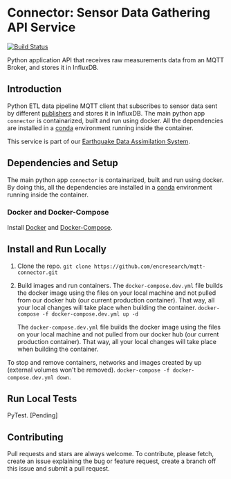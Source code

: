 # Connector: Sensor Data Gathering API Service
[![Build Status](https://travis-ci.com/encresearch/connector.svg?branch=master)](https://travis-ci.com/encresearch/connector)

Python application API that receives raw measurements data from an MQTT Broker, and stores it in InfluxDB.

## Introduction
Python ETL data pipeline MQTT client that subscribes to sensor data sent by different [publishers](https://github.com/encresearch/publisher) and stores it in InfluxDB. The main python app ```connector``` is containarized, built and run using docker. All the dependencies are installed in a [conda](https://conda.io/docs/) environment running inside the container.

This service is part of our [Earthquake Data Assimilation System](https://github.com/encresearch/data-assimilation-system).

## Dependencies and Setup
The main python app ```connector``` is containarized, built and run using docker. By doing this, all the dependencies are installed in a [conda](https://conda.io/docs/) environment running inside the container.

### Docker and Docker-Compose
Install [Docker](https://docs.docker.com/install/) and [Docker-Compose](https://docs.docker.com/compose/install/).

## Install and Run Locally
1. Clone the repo.
    ```git clone https://github.com/encresearch/mqtt-connector.git```

2. Build images and run containers.
    The ```docker-compose.dev.yml``` file builds the docker image using the files on your local machine and not pulled from our docker hub (our current production container). That way, all your local changes will take place when building the container.
    ```docker-compose -f docker-compose.dev.yml up -d```
    
    
    The ```docker-compose.dev.yml``` file builds the docker image using the files on your local machine and not pulled from our docker hub (our current production container). That way, all your local changes will take place when building the container.

To stop and remove containers, networks and images created by up (external volumes won't be removed).
```docker-compose -f docker-compose.dev.yml down```.

## Run Local Tests
PyTest. [Pending]

## Contributing
Pull requests and stars are always welcome. To contribute, please fetch, create an issue explaining the bug or feature request, create a branch off this issue and submit a pull request.

